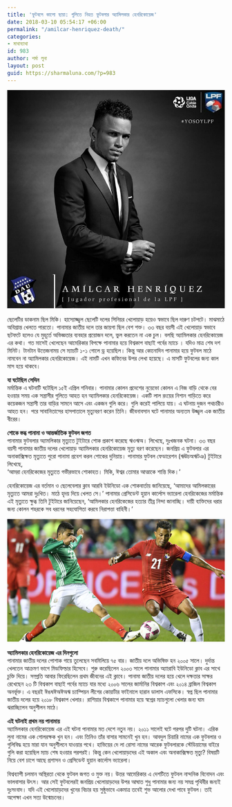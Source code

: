 ```yaml
---
title: 'ফুটবলে কালো ছায়া: গুলিতে নিহত ফুটবলার অ্যামিলকার হেনরিকোয়েজ'
date: 2018-03-10 05:54:17 +06:00
permalink: "/amilcar-henriquez-death/"
categories:
- মাথাব্যাথা
id: 983
author: শর্মা লুনা
layout: post
guid: https://sharmaluna.com/?p=983
---
```


[![](/assets/images/wp-content/uploads/2018/03/C9fozXKXgAAodPc.jpg)](/assets/images/wp-content/uploads/2018/03/C9fozXKXgAAodPc.jpg)

ছেলেটির ডাকনাম ছিল মিকি। হাস্যোজ্জ্বল ছেলেটি দলের সিনিয়র খেলোয়াড় হয়েও স্বভাবে ছিল দারুণ চটপটে। মাঝমাঠে অবিশ্রান্ত খেলতে পারতো। পানামার জাতীয় দলে তার জায়গা ছিল বেশ শক্ত। ৩৩ বছর বয়সী এই খেলোয়াড় স্বভাবে ছটফটে হলেও যে মুহূর্তে অভিজ্ঞতার ব্যবহার প্রয়োজন দলে, ভুল করতেন না এক চুল। বলছি অ্যামিলকার হেনরিকোয়েজ এর কথা। গত মাসেই খেলেছেন আমেরিকার বিপক্ষে পানামার হয়ে বিশ্বকাপ বাছাই পর্বের ম্যাচে । যদিও মাত্র শেষ দশ মিনিট। টানটান উত্তেজনাময় সে ম্যাচটি ১-১ গোলে ড্র হয়েছিল। কিন্তু আর কোনোদিন পানামার হয়ে ফুটবল মাঠে নামবেন না অ্যামিলকার হেনরিকোয়েজ। এই নামটি এখন কফিনের উপর লেখা হয়েছে। এ মাসটি ফুটবলের জন্য কাল মাস হয়ে থাকবে।

**যা ঘটেছিল সেদিন**  
মর্মান্তিক এ ঘটনাটি ঘটেছিল ১৫ই এপ্রিল শনিবার। পানামার কোলন প্রদেশের নুয়েভো কোলন এ নিজ বাড়ি থেকে বের হওয়ার সময় এক সন্ত্রাসীর গুলিতে আহত হন অ্যামিলকার হেনরিকোয়েজ। একটি লাল রংয়ের নিশান গাড়িতে করে কয়েকজন সন্ত্রাসী তার বাড়ির সামনে আসে এবং একজন গুলি করে। গুলি করেই পালিয়ে যায়। এ ঘটনায় দুজন পথচারীও আহত হন। পরে সাবানিতাসের হাসপাতালে মৃত্যুবরণ করেন তিনি। জীবনাবসান ঘটে পানামার অন্যতম উজ্জ্বল এক জাতীয় বীরের।

**শোকে স্তব্ধ পানামা ও আন্তর্জাতিক ফুটবল জগত**  
পানামার ফুটবলার অ্যামলিকার মৃত্যুতে টুইটারে শোক প্রকাশ করেছে ঋওঋঅ। লিখেছে, দুঃখজনক ঘটনা। ৩৩ বছর বয়সী পানামার জাতীয় দলের খেলোয়াড় অ্যামিলকার হেনরিকোয়েজ মৃত্যু বরণ করেছেন। জনপ্রিয় এ ফুটবলার এর অনাকাক্সিক্ষত মৃত্যুতে পুরো পানামা প্রবেশ করল শোকের দুনিয়ায়। পানামার ফুটবল ফেডারেশন (ঋঊচঅঋটঞ) টুইটারে লিখেছে,  
‘আমরা হেনরিকেজের মৃত্যুতে গভীরভাবে শোকাহত। মিকি, ঈশ্বর তোমার আত্মাকে শান্তি দিক।’

হেনরিকোয়েজ এর বর্তমান ও ছেলেবেলার ক্লাব আরবি ইউনিডো এক শোকবার্তায় জানিয়েছে, ‘আমাদের আমিলকারের মৃত্যুতে আমরা দুঃখিত। মাঠে হৃদয় দিয়ে খেলত সে।’ পানামার প্রেসিডেন্ট হুয়ান কার্লোস ভ্যারেলা হেনরিকেজের মর্মান্তিক এই মৃত্যুতে ক্ষুব্ধ তিনি টুইটারে জানিয়েছেন, ‘আমিলকার হেনরিকেজের হত্যার তীব্র নিন্দা জানাচ্ছি। দায়ী ব্যক্তিদের ধরার জন্য কোলন শহরকে সব ধরনের সহযোগিতা করবে নিরাপত্তা বাহিনী।’

[![](/assets/images/wp-content/uploads/2018/03/14923191753965.jpg)](/assets/images/wp-content/uploads/2018/03/14923191753965.jpg)

**অ্যামিলকার হেনরিকোয়েজ এর দিনগুলো**  
পানামার জাতীয় দলের পোশাক গায়ে তুলেছেন সবমিলিয়ে ৭৫ বার। জাতীয় দলে অভিষিক্ত হন ২০০৫ সালে। দুর্দান্ত খেলতেন আক্রমণ ভাগে মিডফিল্ডার হিসেবে। শুরু করেছিলেন ২০০৩ সালে পানামার অ্যাারাবি ইউনিডো ক্লাব এর সাথে চুক্তি দিয়ে। সম্প্রতি আবার ফিরেছিলেন প্রথম জীবনের এই ক্লাবে। পানামা জাতীয় দলের হয়ে খেলে দক্ষতার সাক্ষর রেখেছেন ২৩ টি বিশ্বকাপ বাছাই পর্বের ম্যাচে যার মধ্যে ২০০৬ সালের জার্মানির বিশ্বকাপ এবং ২০১৪ ব্রাজিল বিশ্বকাপ অনর্ভূক্ত। এ বছরই ঈঙঘঈঅঈঅঋ চ্যাম্পিয়ন লীগের কোয়ার্টার ফাইনালে হারান ডালাস এফসিকে। স্বপ্ন ছিল পানামার জাতীয় দলের হয়ে ২০১৮ বিশ্বকাপ খেলার। রাশিয়ার বিশ্বকাপে পানামার হয়ে স্বপ্নের ম্যাচগুলো খেলার জন্য ঘাম ঝরাচ্ছিলেন অনুশীলন মাঠে।

**এই ঘটনাই প্রথম নয় পানামায়**  
অ্যামিলকার হেনরিকোয়েজ এর এই ঘটনা পানামার মত দেশে নতুন নয়। ২০১১ সালেই ঘটে পরপর দুটি ঘটনা। এরিক লুনা নামের এক গোলরক্ষক খুন হন। এবং তিনিও তাঁর বাসার সামনেই খুন হন। আবদুল চিয়ারি নামের এক ফুটবলার ও গুলিবিদ্ধ হয়ে মারা যান অনুশীলনে যাওয়ার পথে। হাভিয়ের দে লা রোসা নামের আরেক ফুটবলারকে স্টেডিয়ামের বাইরে গুলি করা হয়েছিল ম্যাচ শেষ হওয়ার পরপরই। কিন্তু কেন খেলোয়াড়দের এই অকাল এবং অনাকাক্সিক্ষত মৃত্যু? বিষয়টি নিয়ে বেশ চাপে আছে প্রশাসন ও প্রেসিডেন্ট হুয়ান কার্লোস ভ্যারেলা।

বিশ্বব্যাপী চলমান অস্থিরতা থেকে ফুটবল জগত ও মুক্ত নয়। উত্তর আমেরিকার এ দেশটিতে ফুটবল নান্দনিক বিনোদন এবং ভালবাসার উৎস। আর সেই ফুটবলেরই জনপ্রিয় খেলোয়াড়দের উপর আঘাত শুধু পানামার জন্য নয় সমগ্র পৃথিবীর জন্যই দুঃসংবাদ। যদি এই খেলোয়াড়দের খুনের বিচার হয় সুষ্ঠুভাবে একমাত্র তবেই শুভ আলোর দেখা পাবে ফুটবল। তাই অপেক্ষা এখন সত্য উন্মোচনের।
